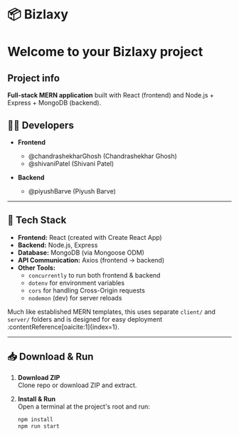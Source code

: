 # 📦 Bizlaxy

# Welcome to your Bizlaxy project
## Project info

**Full‑stack MERN application** built with React (frontend) and Node.js + Express + MongoDB (backend).

## 👨‍💻 Developers

- **Frontend**  
  - @chandrashekharGhosh (Chandrashekhar Ghosh)  
  - @shivaniPatel (Shivani Patel)

- **Backend**  
  - @piyushBarve (Piyush Barve)


---

## 🚀 Tech Stack

- **Frontend:** React (created with Create React App)  
- **Backend:** Node.js, Express  
- **Database:** MongoDB (via Mongoose ODM)  
- **API Communication:** Axios (frontend → backend)  
- **Other Tools:**  
  - `concurrently` to run both frontend & backend  
  - `dotenv` for environment variables  
  - `cors` for handling Cross-Origin requests  
  - `nodemon` (dev) for server reloads

Much like established MERN templates, this uses separate `client/` and `server/` folders and is designed for easy deployment :contentReference[oaicite:1]{index=1}.

---

## 📥 Download & Run

1. **Download ZIP**  
   Clone repo or download ZIP and extract.

2. **Install & Run**  
   Open a terminal at the project's root and run:

   ```bash
   npm install
   npm run start
